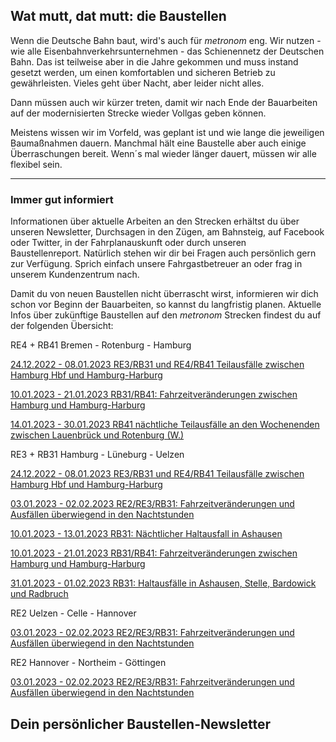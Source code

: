 Wat mutt, dat mutt: die Baustellen
----------

Wenn die Deutsche Bahn baut, wird's auch für *metronom* eng.
Wir nutzen - wie alle Eisenbahnverkehrsunternehmen - das Schienennetz der Deutschen Bahn. Das ist teilweise aber in die Jahre gekommen und muss instand gesetzt werden, um einen komfortablen und sicheren Betrieb zu gewährleisten. Vieles geht über Nacht, aber leider nicht alles.

Dann müssen auch wir kürzer treten, damit wir nach Ende der Bauarbeiten auf der modernisierten Strecke wieder Vollgas geben können.

Meistens wissen wir im Vorfeld, was geplant ist und wie lange die jeweiligen Baumaßnahmen dauern. Manchmal hält eine Baustelle aber auch einige Überraschungen bereit. Wenn´s mal wieder länger dauert, müssen wir alle flexibel sein.

---

### Immer gut informiert ###

Informationen über aktuelle Arbeiten an den Strecken erhältst du über unseren Newsletter, Durchsagen in den Zügen, am Bahnsteig, auf Facebook oder Twitter, in der Fahrplanauskunft oder durch unseren Baustellenreport. Natürlich stehen wir dir bei Fragen auch persönlich gern zur Verfügung. Sprich einfach unsere Fahrgastbetreuer an oder frag in unserem Kundenzentrum nach.

Damit du von neuen Baustellen nicht überrascht wirst, informieren wir dich schon vor Beginn der Bauarbeiten, so kannst du langfristig planen. Aktuelle Infos über zukünftige Baustellen auf den *metronom* Strecken findest du auf der folgenden Übersicht:

RE4 + RB41 Bremen - Rotenburg - Hamburg

[24.12.2022 - 08.01.2023 RE3/RB31 und RE4/RB41 Teilausfälle zwischen Hamburg Hbf und Hamburg-Harburg](https://www.der-metronom.de/baustellen/re3-rb31-und-re4-rb41/)

[10.01.2023 - 21.01.2023 RB31/RB41: Fahrzeitveränderungen zwischen Hamburg und Hamburg-Harburg](https://www.der-metronom.de/baustellen/rb31-rb41-fahrzeitveraenderungen-zwischen-hamburg-und-har/)

[14.01.2023 - 30.01.2023 RB41 nächtliche Teilausfälle an den Wochenenden zwischen Lauenbrück und Rotenburg (W.)](https://www.der-metronom.de/baustellen/rb41-naechtliche-teilausfaelle-an-den-wochenenden-zwischen-lauenbrueck-und-rotenburg-w/)

RE3 + RB31 Hamburg - Lüneburg - Uelzen

[24.12.2022 - 08.01.2023 RE3/RB31 und RE4/RB41 Teilausfälle zwischen Hamburg Hbf und Hamburg-Harburg](https://www.der-metronom.de/baustellen/re3-rb31-und-re4-rb41/)

[03.01.2023 - 02.02.2023 RE2/RE3/RB31: Fahrzeitveränderungen und Ausfällen überwiegend in den Nachtstunden](https://www.der-metronom.de/baustellen/re2-re3-rb31/)

[10.01.2023 - 13.01.2023 RB31: Nächtlicher Haltausfall in Ashausen](https://www.der-metronom.de/baustellen/rb31-haltausfall-in-ashausen/)

[10.01.2023 - 21.01.2023 RB31/RB41: Fahrzeitveränderungen zwischen Hamburg und Hamburg-Harburg](https://www.der-metronom.de/baustellen/rb31-rb41-fahrzeitveraenderungen-zwischen-hamburg-und-har/)

[31.01.2023 - 01.02.2023 RB31: Haltausfälle in Ashausen, Stelle, Bardowick und Radbruch](https://www.der-metronom.de/baustellen/rb31-haltausfaelle-in-ashausen-stelle-bardowick-und-radbruch/)

RE2 Uelzen - Celle - Hannover

[03.01.2023 - 02.02.2023 RE2/RE3/RB31: Fahrzeitveränderungen und Ausfällen überwiegend in den Nachtstunden](https://www.der-metronom.de/baustellen/re2-re3-rb31/)

RE2 Hannover - Northeim - Göttingen

[03.01.2023 - 02.02.2023 RE2/RE3/RB31: Fahrzeitveränderungen und Ausfällen überwiegend in den Nachtstunden](https://www.der-metronom.de/baustellen/re2-re3-rb31/)

Dein persönlicher Baustellen-Newsletter
----------
